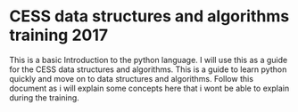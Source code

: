 CESS data structures and algorithms training 2017
==================================================


This is a basic Introduction to the python language.
I will use this as a guide for the CESS data structures and algorithms.
This is a guide to learn python quickly and move on to data structures and algorithms.
Follow this document as i will explain some concepts here that i wont be able to explain during the training.